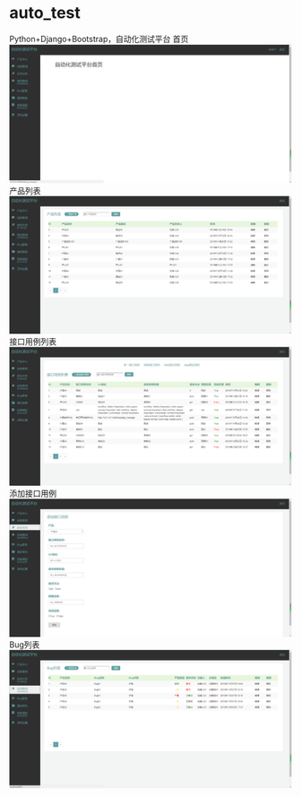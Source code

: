 # auto_test
Python+Django+Bootstrap，自动化测试平台
首页
![home](https://github.com/kyrie-Kuang/auto_test/blob/master/home.png)
产品列表
![product](https://github.com/kyrie-Kuang/auto_test/blob/master/product.png)
接口用例列表
![apitest](https://github.com/kyrie-Kuang/auto_test/blob/master/api_test.png)
添加接口用例
![add_apitest](https://github.com/kyrie-Kuang/auto_test/blob/master/add_apitest.png)
Bug列表
![bug_l](https://github.com/kyrie-Kuang/auto_test/blob/master/bug_l.png)


